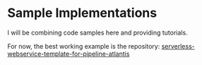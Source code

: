 # Sample Implementations

I will be combining code samples here and providing tutorials.

For now, the best working example is the repository: [serverless-webservice-template-for-pipeline-atlantis](https://github.com/chadkluck/serverless-webservice-template-for-pipeline-atlantis)
